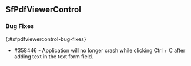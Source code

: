 ## SfPdfViewerControl

### Bug Fixes
{:#sfpdfviewercontrol-bug-fixes}

* \#358446 - Application will no longer crash while clicking Ctrl + C after adding text in the text form field.
